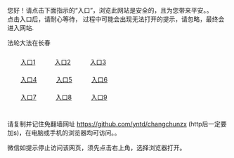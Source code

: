 您好！请点击下面指示的“入口”，浏览此网站是安全的，且为您带来平安。。 <br/>
点击入口后，请耐心等待， 过程中可能会出现无法打开的提示，请忽略，最终会进入网站. </br>

法轮大法在长春<br/>
<div style="padding:10px"><a style="margin:20px" target="_blank" href="https://d1irjfr8l9tyyv.cloudfront.net/2Qpsp?euvefr" id="ccLink1" rel="nofollow">入口1</a> <a target="_blank" style="margin:20px" href="https://d3qwmqapce1s1e.cloudfront.net/2Qpsp?ydiugeh" id="ccLink2" rel="nofollow">入口2</a> <a style="margin:20px" target="_blank" href="https://d3ujhmcukn92pp.cloudfront.net/2Qpsp?igngrhio" id="ccLink3" rel="nofollow">入口3</a></div>

<div style="padding:10px" ><a style="margin:20px" target="_blank" href="https://d1irjfr8l9tyyv.cloudfront.net/2Qpsp?euvefr" id="ccLink4" rel="nofollow">入口4</a> <a style="margin:20px" href="https://d3qwmqapce1s1e.cloudfront.net/2Qpsp?ydiugeh" target="_blank" id="ccLink5" rel="nofollow">入口5</a> <a style="margin:20px" href="https://d3ujhmcukn92pp.cloudfront.net/2Qpsp?igngrhio" target="_blank" id="ccLink6" rel="nofollow">入口6</a></div>

<div style="padding:10px"><a style="margin:20px" target="_blank" href="https://d1irjfr8l9tyyv.cloudfront.net/2Qpsp?euvefr" id="ccLink7" rel="nofollow">入口7</a> <a style="margin:20px" href="https://d3qwmqapce1s1e.cloudfront.net/2Qpsp?ydiugeh" target="_blank" id="ccLink8" rel="nofollow">入口8</a> <a style="margin:20px" target="_blank" href="https://d3ujhmcukn92pp.cloudfront.net/2Qpsp?igngrhio" id="ccLink9" rel="nofollow">入口9</a></div>

<br/>



请复制并记住免翻墙网址 https://github.com/yntd/changchunzx (http后一定要加s)，在电脑或手机的浏览器均可访问。。<br/>

微信如提示停止访问该网页，须先点击右上角，选择浏览器打开。
